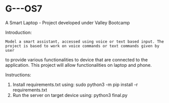 # G---OS7
A Smart Laptop - Project developed under Valley Bootcamp

Introduction:

	Model a smart assistant, accessed using voice or text based input. The project is based to work on voice commands or text commands given by user 
to provide various functionalities to device that are connected to the application. This project will allow functionalities on laptop and phone.

Instructions:

1. Install requirements.txt using:
	sudo python3 -m pip install -r requirements.txt
2. Run the server on target device using:
	python3 final.py
